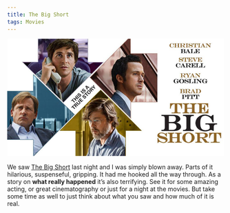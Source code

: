 ```yaml
---
title: The Big Short
tags: Movies
---
```


[![](/assets/posts/2016/the-big-short.jpg)][imdb]

We saw [The Big Short][imdb] last night and I was simply blown away. Parts of it hilarious, suspenseful, gripping. It had me hooked all the way through. As a story on **what really happened** it’s also terrifying. See it for some amazing acting, or great cinematography or just for a night at the movies. But take some time as well to just think about what you saw and how much of it is real.

[imdb]: http://www.imdb.com/title/tt1596363/
